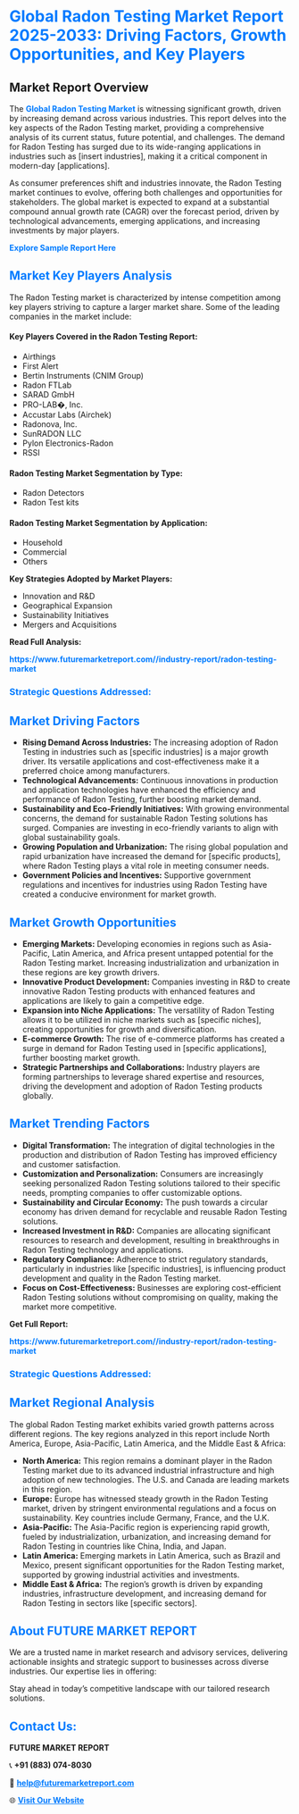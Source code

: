 <h1 style="color: #007BFF;">Global Radon Testing Market Report 2025-2033: Driving Factors, Growth Opportunities, and Key Players</h1>

<section id="overview">
<h2>Market Report Overview</h2>
<p>The <a href="https://www.futuremarketreport.com//industry-report/radon-testing-market" style="color: #007BFF; text-decoration: none;"><strong>Global Radon Testing Market</strong></a> is witnessing significant growth, driven by increasing demand across various industries. This report delves into the key aspects of the Radon Testing market, providing a comprehensive analysis of its current status, future potential, and challenges. The demand for Radon Testing has surged due to its wide-ranging applications in industries such as [insert industries], making it a critical component in modern-day [applications].</p>
<p>As consumer preferences shift and industries innovate, the Radon Testing market continues to evolve, offering both challenges and opportunities for stakeholders. The global market is expected to expand at a substantial compound annual growth rate (CAGR) over the forecast period, driven by technological advancements, emerging applications, and increasing investments by major players.</p>
</section>

<section id="overview">
<p><a href="https://www.futuremarketreport.com//request-sample/reportId=61015" style="color: #007BFF; text-decoration: none;"><strong>Explore Sample Report Here</strong></a></p>
</section>

<section id="key-players">
<h2 style="color: #007BFF;">Market Key Players Analysis</h2>
<p>The Radon Testing market is characterized by intense competition among key players striving to capture a larger market share. Some of the leading companies in the market include:</p>
<h4>Key Players Covered in the Radon Testing Report:</h4>
<ul><li>Airthings</li><li>First Alert</li><li>Bertin Instruments (CNIM Group)</li><li>Radon FTLab</li><li>SARAD GmbH</li><li>PRO-LAB�, Inc.</li><li>Accustar Labs (Airchek)</li><li>Radonova, Inc.</li><li>SunRADON LLC</li><li>Pylon Electronics-Radon</li><li>RSSI</li></ul>
<h4>Radon Testing Market Segmentation by Type:</h4>
<ul><li>Radon Detectors</li><li>Radon Test kits</li></ul>

<h4>Radon Testing Market Segmentation by Application:</h4>
<ul><li>Household</li><li>Commercial</li><li>Others</li></ul>
<p><strong>Key Strategies Adopted by Market Players:</strong></p>
<ul>
<li>Innovation and R&D</li>
<li>Geographical Expansion</li>
<li>Sustainability Initiatives</li>
<li>Mergers and Acquisitions</li>
</ul>
</section>

<section>
<p><strong>Read Full Analysis: </strong></p><a href="https://www.futuremarketreport.com//industry-report/radon-testing-market" style="color: #007BFF; text-decoration: none;"><strong>https://www.futuremarketreport.com//industry-report/radon-testing-market</strong></a>
<h3 style="color: #007BFF;">Strategic Questions Addressed:</h3>
</section>

<section id="driving-factors">
<h2 style="color: #007BFF;">Market Driving Factors</h2>
<ul>
<li><strong>Rising Demand Across Industries:</strong> The increasing adoption of Radon Testing in industries such as [specific industries] is a major growth driver. Its versatile applications and cost-effectiveness make it a preferred choice among manufacturers.</li>
<li><strong>Technological Advancements:</strong> Continuous innovations in production and application technologies have enhanced the efficiency and performance of Radon Testing, further boosting market demand.</li>
<li><strong>Sustainability and Eco-Friendly Initiatives:</strong> With growing environmental concerns, the demand for sustainable Radon Testing solutions has surged. Companies are investing in eco-friendly variants to align with global sustainability goals.</li>
<li><strong>Growing Population and Urbanization:</strong> The rising global population and rapid urbanization have increased the demand for [specific products], where Radon Testing plays a vital role in meeting consumer needs.</li>
<li><strong>Government Policies and Incentives:</strong> Supportive government regulations and incentives for industries using Radon Testing have created a conducive environment for market growth.</li>
</ul>
</section>

<section id="growth-opportunities">
<h2 style="color: #007BFF;">Market Growth Opportunities</h2>
<ul>
<li><strong>Emerging Markets:</strong> Developing economies in regions such as Asia-Pacific, Latin America, and Africa present untapped potential for the Radon Testing market. Increasing industrialization and urbanization in these regions are key growth drivers.</li>
<li><strong>Innovative Product Development:</strong> Companies investing in R&D to create innovative Radon Testing products with enhanced features and applications are likely to gain a competitive edge.</li>
<li><strong>Expansion into Niche Applications:</strong> The versatility of Radon Testing allows it to be utilized in niche markets such as [specific niches], creating opportunities for growth and diversification.</li>
<li><strong>E-commerce Growth:</strong> The rise of e-commerce platforms has created a surge in demand for Radon Testing used in [specific applications], further boosting market growth.</li>
<li><strong>Strategic Partnerships and Collaborations:</strong> Industry players are forming partnerships to leverage shared expertise and resources, driving the development and adoption of Radon Testing products globally.</li>
</ul>
</section>

<section id="trending-factors">
<h2 style="color: #007BFF;">Market Trending Factors</h2>
<ul>
<li><strong>Digital Transformation:</strong> The integration of digital technologies in the production and distribution of Radon Testing has improved efficiency and customer satisfaction.</li>
<li><strong>Customization and Personalization:</strong> Consumers are increasingly seeking personalized Radon Testing solutions tailored to their specific needs, prompting companies to offer customizable options.</li>
<li><strong>Sustainability and Circular Economy:</strong> The push towards a circular economy has driven demand for recyclable and reusable Radon Testing solutions.</li>
<li><strong>Increased Investment in R&D:</strong> Companies are allocating significant resources to research and development, resulting in breakthroughs in Radon Testing technology and applications.</li>
<li><strong>Regulatory Compliance:</strong> Adherence to strict regulatory standards, particularly in industries like [specific industries], is influencing product development and quality in the Radon Testing market.</li>
<li><strong>Focus on Cost-Effectiveness:</strong> Businesses are exploring cost-efficient Radon Testing solutions without compromising on quality, making the market more competitive.</li>
</ul>
</section>

<section>
<p><strong>Get Full Report: </strong></p><a href="https://www.futuremarketreport.com//industry-report/radon-testing-market" style="color: #007BFF; text-decoration: none;"><strong>https://www.futuremarketreport.com//industry-report/radon-testing-market</strong></a>
<h3 style="color: #007BFF;">Strategic Questions Addressed:</h3>
</section>


<section id="regional-analysis">
<h2 style="color: #007BFF;">Market Regional Analysis</h2>
<p>The global Radon Testing market exhibits varied growth patterns across different regions. The key regions analyzed in this report include North America, Europe, Asia-Pacific, Latin America, and the Middle East & Africa:</p>
<ul>
<li><strong>North America:</strong> This region remains a dominant player in the Radon Testing market due to its advanced industrial infrastructure and high adoption of new technologies. The U.S. and Canada are leading markets in this region.</li>
<li><strong>Europe:</strong> Europe has witnessed steady growth in the Radon Testing market, driven by stringent environmental regulations and a focus on sustainability. Key countries include Germany, France, and the U.K.</li>
<li><strong>Asia-Pacific:</strong> The Asia-Pacific region is experiencing rapid growth, fueled by industrialization, urbanization, and increasing demand for Radon Testing in countries like China, India, and Japan.</li>
<li><strong>Latin America:</strong> Emerging markets in Latin America, such as Brazil and Mexico, present significant opportunities for the Radon Testing market, supported by growing industrial activities and investments.</li>
<li><strong>Middle East & Africa:</strong> The region’s growth is driven by expanding industries, infrastructure development, and increasing demand for Radon Testing in sectors like [specific sectors].</li>
</ul>
</section>

<footer>
<h2 style="color: #007BFF;">About FUTURE MARKET REPORT</h2>
<p>We are a trusted name in market research and advisory services, delivering actionable insights and strategic support to businesses across diverse industries. Our expertise lies in offering:</p>

<p>Stay ahead in today’s competitive landscape with our tailored research solutions.</p>

<h2 style="color: #007BFF;">Contact Us:</h2>
<p><strong>FUTURE MARKET REPORT</strong></p>
<p>📞 <strong>+91 (883) 074-8030</strong></p>
<p>📧 <strong><a href="mailto:help@futuremarketreport.com" style="color: #007BFF;">help@futuremarketreport.com</a></strong></p>
<p>🌐 <strong><a href="https://www.futuremarketreport.com/" style="color: #007BFF;">Visit Our Website</a></strong></p>
</footer>